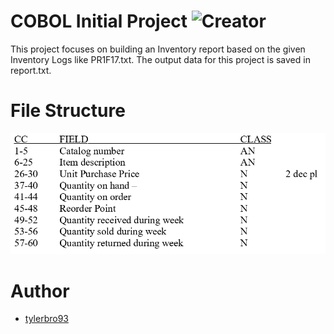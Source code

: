 COBOL Initial Project ![Creator](https://img.shields.io/badge/Created%20By-Tyler%20Brown-blue.svg)
======================

This project focuses on building an Inventory report based on the given Inventory Logs like PR1F17.txt. The output data for this project is saved in report.txt. 

# File Structure
![alt text](FILE-LAYOUT.PNG "PR1F17.txt")

# Author
* [tylerbro93](https://github.com/tylerbro93/)
